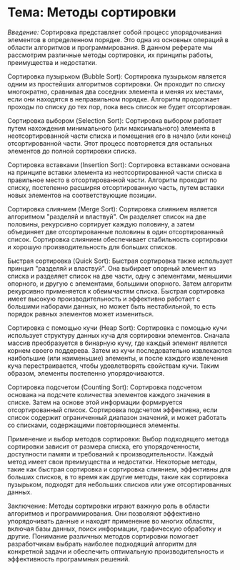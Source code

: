 # Тема: Методы сортировки

*Введение:*
Сортировка представляет собой процесс упорядочивания элементов в определенном порядке. Это одна из основных операций в области алгоритмов и программирования. В данном реферате мы рассмотрим различные методы сортировки, их принципы работы, преимущества и недостатки.

Сортировка пузырьком (Bubble Sort):
Сортировка пузырьком является одним из простейших алгоритмов сортировки. Он проходит по списку многократно, сравнивая два соседних элемента и меняя их местами, если они находятся в неправильном порядке. Алгоритм продолжает проходы по списку до тех пор, пока весь список не будет отсортирован.

Сортировка выбором (Selection Sort):
Сортировка выбором работает путем нахождения минимального (или максимального) элемента в неотсортированной части списка и помещения его в начало (или конец) отсортированной части. Этот процесс повторяется для остальных элементов до полной сортировки списка.

Сортировка вставками (Insertion Sort):
Сортировка вставками основана на принципе вставки элемента из неотсортированной части списка в правильное место в отсортированной части. Алгоритм проходит по списку, постепенно расширяя отсортированную часть, путем вставки новых элементов на соответствующие позиции.

Сортировка слиянием (Merge Sort):
Сортировка слиянием является алгоритмом "разделяй и властвуй". Он разделяет список на две половины, рекурсивно сортирует каждую половину, а затем объединяет две отсортированные половины в один отсортированный список. Сортировка слиянием обеспечивает стабильность сортировки и хорошую производительность для больших списков.

Быстрая сортировка (Quick Sort):
Быстрая сортировка также использует принцип "разделяй и властвуй". Она выбирает опорный элемент из списка и разделяет список на две части, одну с элементами, меньшими опорного, и другую с элементами, большими опорного. Затем алгоритм рекурсивно применяется к обеимчастям списка. Быстрая сортировка имеет высокую производительность и эффективно работает с большими наборами данных, но может быть нестабильной, то есть порядок равных элементов может измениться.

Сортировка с помощью кучи (Heap Sort):
Сортировка с помощью кучи использует структуру данных куча для сортировки элементов. Сначала массив преобразуется в бинарную кучу, где каждый элемент является корнем своего поддерева. Затем из кучи последовательно извлекаются наибольшие (или наименьшие) элементы, и после каждого извлечения куча перестраивается, чтобы удовлетворять свойствам кучи. Таким образом, элементы постепенно упорядочиваются.

Сортировка подсчетом (Counting Sort):
Сортировка подсчетом основана на подсчете количества элементов каждого значения в списке. Затем на основе этой информации формируется отсортированный список. Сортировка подсчетом эффективна, если список содержит ограниченный диапазон значений, и может работать со списками, содержащими повторяющиеся элементы.

Применение и выбор методов сортировки:
Выбор подходящего метода сортировки зависит от размера списка, его упорядоченности, доступности памяти и требований к производительности. Каждый метод имеет свои преимущества и недостатки. Некоторые методы, такие как быстрая сортировка и сортировка слиянием, эффективны для больших списков, в то время как другие методы, такие как сортировка пузырьком, подходят для небольших списков или уже отсортированных данных.

Заключение:
Методы сортировки играют важную роль в области алгоритмов и программирования. Они позволяют эффективно упорядочивать данные и находят применение во многих областях, включая базы данных, поиск информации, графическую обработку и другие. Понимание различных методов сортировки помогает разработчикам выбрать наиболее подходящий алгоритм для конкретной задачи и обеспечить оптимальную производительность и эффективность программных решений.
